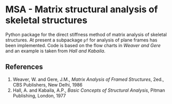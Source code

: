 # MSA - Matrix structural analysis of skeletal structures

Python package for the direct stiffness method of matrix analysis of skeletal structures. At present a subpackage `pf` for analysis of plane frames has been implemented. Code is based on the flow charts in *Weaver and Gere* and an example is taken from *Hall and Kabaila*.

## References
1. Weaver, W. and Gere, J.M., *Matrix Analysis of Framed Structures*, 2ed., CBS Publishers, New Delhi, 1986
2. Hall, A. and Kabaila, A.P., *Basic Concepts of Structural Analysis*, Pitman Publishing, London, 1977
